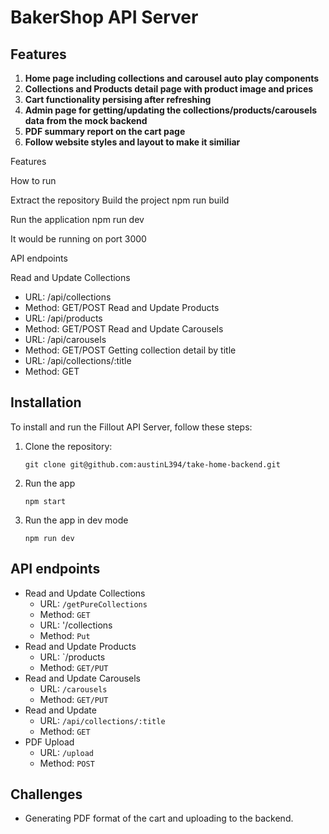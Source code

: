 # BakerShop API Server


## Features

1. **Home page including collections and carousel auto play components**
2. **Collections and Products detail page with product image and prices**
3. **Cart functionality persising after refreshing**
4. **Admin page for getting/updating the collections/products/carousels data from the mock backend**
5. **PDF summary report on the cart page**
6. **Follow website styles and layout to make it similiar**

Features

How to run

Extract the repository
Build the project
npm run build

Run the application
npm run dev

It would be running on port 3000

API endpoints

Read and Update Collections

- URL: /api/collections
- Method: GET/POST
  Read and Update Products
- URL: /api/products
- Method: GET/POST
  Read and Update Carousels
- URL: /api/carousels
- Method: GET/POST
  Getting collection detail by title
- URL: /api/collections/:title
- Method: GET


## Installation

To install and run the Fillout API Server, follow these steps:

1. Clone the repository:

   ```shell
   git clone git@github.com:austinL394/take-home-backend.git

   ```

2. Run the app

   ```shell
   npm start
   ```

3. Run the app in dev mode

   ```shell
   npm run dev
   ```

## API endpoints

- Read and Update Collections
  - URL: `/getPureCollections`
  - Method: `GET`
  - URL: '/collections
  - Method: `Put`
- Read and Update Products
  - URL: `/products
  - Method: `GET/PUT`
- Read and Update Carousels
  - URL: `/carousels`
  - Method: `GET/PUT`
- Read and Update 
  - URL: `/api/collections/:title`
  - Method: `GET`
- PDF Upload
  - URL: `/upload`
  - Method: `POST`


## Challenges

- Generating PDF format of the cart and uploading to the backend.

